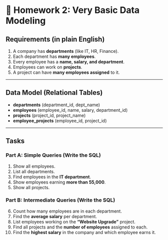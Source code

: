 # 📝 Homework 2: Very Basic Data Modeling

## Requirements (in plain English)
1. A company has **departments** (like IT, HR, Finance).  
2. Each department has **many employees**.  
3. Every employee has a **name, salary, and department**.  
4. Employees can work on **projects**.  
5. A project can have **many employees assigned** to it.  

---

## Data Model (Relational Tables)

- **departments** (department_id, dept_name)  
- **employees** (employee_id, name, salary, department_id)  
- **projects** (project_id, project_name)  
- **employee_projects** (employee_id, project_id)  

---

## Tasks

### Part A: Simple Queries (Write the SQL)
1. Show all employees.  
2. List all departments.  
3. Find employees in the **IT department**.  
4. Show employees earning **more than 55,000**.  
5. Show all projects.  

### Part B: Intermediate Queries (Write the SQL)
6. Count how many employees are in each department.  
7. Find the **average salary** per department.  
8. List employees working on the **“Website Upgrade”** project.  
9. Find all projects and the **number of employees** assigned to each.  
10. Find the **highest salary** in the company and which employee earns it.  
